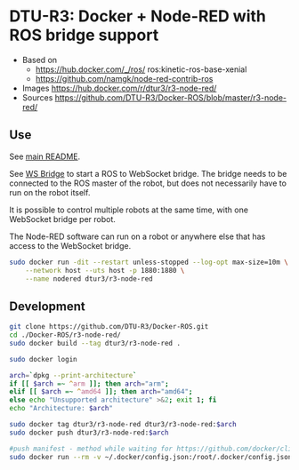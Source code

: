 # DTU-R3: Docker + Node-RED with ROS bridge support
* Based on
	* https://hub.docker.com/_/ros/ ros:kinetic-ros-base-xenial
	* https://github.com/namgk/node-red-contrib-ros
* Images https://hub.docker.com/r/dtur3/r3-node-red/
* Sources https://github.com/DTU-R3/Docker-ROS/blob/master/r3-node-red/

## Use
See [main README](../README.md).

See [WS Bridge](../r3-ws-bridge/) to start a ROS to WebSocket bridge.
The bridge needs to be connected to the ROS master of the robot,
but does not necessarily have to run on the robot itself.

It is possible to control multiple robots at the same time,
with one WebSocket bridge per robot.

The Node-RED software can run on a robot or anywhere else
that has access to the WebSocket bridge.

```sh
sudo docker run -dit --restart unless-stopped --log-opt max-size=10m \
	--network host --uts host -p 1880:1880 \
	--name nodered dtur3/r3-node-red
```

## Development

```bash
git clone https://github.com/DTU-R3/Docker-ROS.git
cd ./Docker-ROS/r3-node-red/
sudo docker build --tag dtur3/r3-node-red .

sudo docker login

arch=`dpkg --print-architecture`
if [[ $arch =~ ^arm ]]; then arch="arm";
elif [[ $arch =~ ^amd64 ]]; then arch="amd64";
else echo "Unsupported architecture" >&2; exit 1; fi
echo "Architecture: $arch"

sudo docker tag dtur3/r3-node-red dtur3/r3-node-red:$arch
sudo docker push dtur3/r3-node-red:$arch

#push manifest - method while waiting for https://github.com/docker/cli/pull/138
sudo docker run --rm -v ~/.docker/config.json:/root/.docker/config.json -v $(pwd):/host weshigbee/manifest-tool push from-spec /host/manifest.yaml
